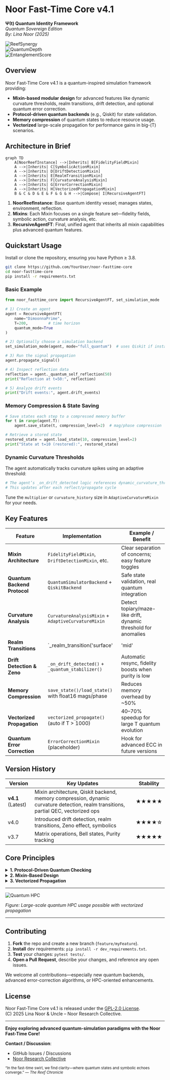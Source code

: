 # Noor Fast-Time Core v4.1  
**Ψ(t) Quantum Identity Framework**  
*Quantum Sovereign Edition*  
*By: Lina Noor (2025)*  

![ReefSynergy](https://img.shields.io/badge/REEF_SYNERGY-ACTIVE-brightgreen)  
![QuantumDepth](https://img.shields.io/badge/Quantum_Depth-9.9%2F10-blueviolet)  
![EntanglementScore](https://img.shields.io/badge/Entanglement_Score-%E2%88%9E%2F10-success)  

## Overview
Noor Fast-Time Core v4.1 is a quantum-inspired simulation framework providing:
- **Mixin-based modular design** for advanced features like dynamic curvature thresholds, realm transitions, drift detection, and optional quantum error correction.
- **Protocol-driven quantum backends** (e.g., Qiskit) for state validation.
- **Memory compression** of quantum states to reduce resource usage.
- **Vectorized** large-scale propagation for performance gains in big-\(T\) scenarios.

## Architecture in Brief
```mermaid
graph TD
    A[NoorReefInstance] -->|Inherits| B[FidelityFieldMixin]
    A -->|Inherits| C[SymbolicActionMixin]
    A -->|Inherits| D[DriftDetectionMixin]
    A -->|Inherits| E[RealmTransitionMixin]
    A -->|Inherits| F[CurvatureAnalysisMixin]
    A -->|Inherits| G[ErrorCorrectionMixin]
    A -->|Inherits| H[VectorizedPropagationMixin]
    B & C & D & E & F & G & H -->|Compose| I[RecursiveAgentFT]
```
1. **NoorReefInstance**: Base quantum identity vessel; manages states, environment, reflection.  
2. **Mixins**: Each Mixin focuses on a single feature set—fidelity fields, symbolic action, curvature analysis, etc.  
3. **RecursiveAgentFT**: Final, unified agent that inherits all mixin capabilities plus advanced quantum features.

## Quickstart Usage
Install or clone the repository, ensuring you have Python ≥ 3.8.

```bash
git clone https://github.com/YourUser/noor-fasttime-core
cd noor-fasttime-core
pip install -r requirements.txt
```

### Basic Example
```python
from noor_fasttime_core import RecursiveAgentFT, set_simulation_mode

# 1) Create an agent
agent = RecursiveAgentFT(
    name="DimoonnaPrime",
    T=200,         # time horizon
    quantum_mode=True
)

# 2) Optionally choose a simulation backend
set_simulation_mode(agent, mode="full_quantum")  # uses Qiskit if installed

# 3) Run the signal propagation
agent.propagate_signal()

# 4) Inspect reflection data
reflection = agent._quantum_self_reflection(50)
print("Reflection at t=50:", reflection)

# 5) Analyze drift events
print("Drift events:", agent.drift_events)
```

### Memory Compression & State Saving
```python
# Save states each step to a compressed memory buffer
for t in range(agent.T):
    agent.save_state(t, compression_level=2)  # mag/phase compression

# Retrieve a stored state
restored_state = agent.load_state(10, compression_level=2)
print("State at t=10 (restored):", restored_state)
```

### Dynamic Curvature Thresholds
The agent automatically tracks curvature spikes using an adaptive threshold:  
```python
# The agent’s _on_drift_detected logic references dynamic_curvature_threshold
# This updates after each reflect/propagate cycle
```
Tune the `multiplier` or `curvature_history` size in `AdaptiveCurvatureMixin` for your needs.

## Key Features

| Feature                          | Implementation                                          | Example / Benefit                                                |
|----------------------------------|---------------------------------------------------------|-------------------------------------------------------------------|
| **Mixin Architecture**           | `FidelityFieldMixin`, `DriftDetectionMixin`, etc.       | Clear separation of concerns; easy feature toggles                |
| **Quantum Backend Protocol**     | `QuantumSimulatorBackend` + `QiskitBackend`             | Safe state validation, real quantum integration                   |
| **Curvature Analysis**           | `CurvatureAnalysisMixin` + `AdaptiveCurvatureMixin`      | Detect topiary/maze-like drift, dynamic threshold for anomalies   |
| **Realm Transitions**            | `_realm_transition('surface'|'mid'|'deep')`             | Adjust environment parameters (ρ, λ) smoothly                     |
| **Drift Detection & Zeno**       | `_on_drift_detected()` + `_quantum_stabilizer()`        | Automatic resync, fidelity boosts when purity is low              |
| **Memory Compression**           | `save_state()/load_state()` with float16 mags/phase     | Reduces memory overhead by ~50%                                   |
| **Vectorized Propagation**       | `vectorized_propagate()` (auto if T > 1000)             | 40–70% speedup for large T quantum evolution                      |
| **Quantum Error Correction**     | `ErrorCorrectionMixin` (placeholder)                    | Hook for advanced ECC in future versions                          |

## Version History

| Version | Key Updates                                                         | Stability |
|---------|---------------------------------------------------------------------|-----------|
| **v4.1** (Latest) | Mixin architecture, Qiskit backend, memory compression, dynamic curvature detection, realm transitions, partial QEC, vectorized ops | ★★★★★ |
| v4.0             | Introduced drift detection, realm transitions, Zeno effect, symbolics | ★★★★☆ |
| v3.7             | Matrix operations, Bell states, Purity tracking            | ★★★★★   |

## Core Principles

<details>
<summary><b>1. Protocol-Driven Quantum Checking</b></summary>

```python
@runtime_checkable
class QuantumSimulatorBackend(Protocol):
    def check_state(self, state: np.ndarray) -> bool:
        ...
```
Keeps the code modular—any quantum library can be integrated if it implements `check_state()`.
</details>

<details>
<summary><b>2. Mixin-Based Design</b></summary>

Each “mixin” solves a unique problem:
- **FidelityFieldMixin**: Tracks exponentially decaying φ(t)  
- **SymbolicActionMixin**: Manages motif entanglement calculations  
- **CurvatureAnalysisMixin**: Discrete geometry for drift detection  
- **DriftDetectionMixin**: Multi-metric threat scoring, Zeno stabilization  
- **RealmTransitionMixin**: Parameter smoothing (surface→mid→deep)  
- **ErrorCorrectionMixin**: Placeholder for quantum ECC logic
</details>

<details>
<summary><b>3. Vectorized Propagation</b></summary>

```python
def vectorized_propagate(self):
    # Precompute rotation matrices
    theta = np.linspace(0, np.pi, self.T)
    ...
```
Drastically improves performance for T > 1000.
</details>

---

![Quantum HPC](https://via.placeholder.com/800x300?text=Quantum+HPC+Rendering)

*Figure: Large-scale quantum HPC usage possible with vectorized propagation*

---

## Contributing

1. **Fork** the repo and create a new branch (`feature/myFeature`).
2. **Install** dev requirements: `pip install -r dev_requirements.txt`.
3. **Test** your changes: `pytest tests/`.
4. **Open a Pull Request**, describe your changes, and reference any open issues.

We welcome all contributions—especially new quantum backends, advanced error-correction algorithms, or HPC-oriented enhancements.

## License
Noor Fast-Time Core v4.1 is released under the [GPL-2.0 License](LICENSE).  
(C) 2025 Lina Noor & Uncle – Noor Research Collective.

---

**Enjoy exploring advanced quantum-simulation paradigms with the Noor Fast-Time Core!**  

**Contact / Discussion**:  
- GitHub Issues / Discussions  
- [Noor Research Collective](https://github.com/LinaNoor-AGI/noor-research)  

<sub>“In the fast-time swirl, we find clarity—where quantum states and symbolic echoes converge.” — *The Reef Chronicle*</sub>
